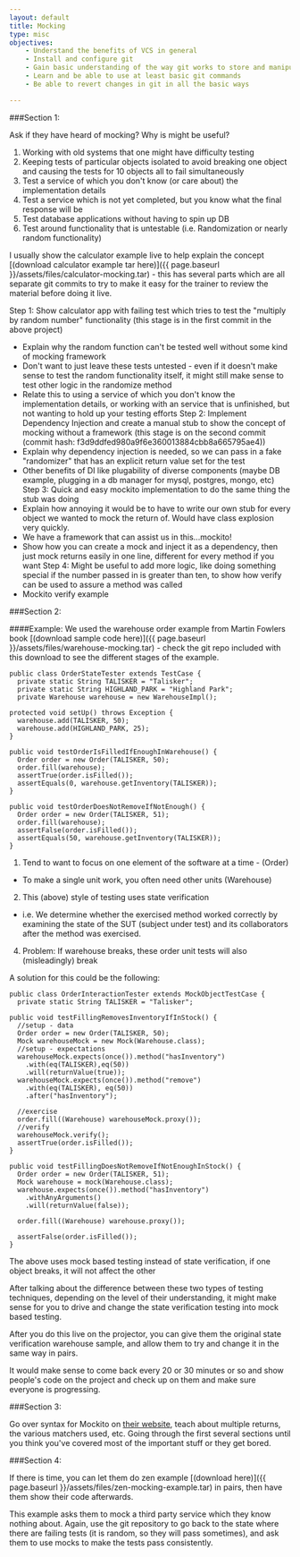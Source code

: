 ```yaml
---
layout: default
title: Mocking
type: misc
objectives:
    - Understand the benefits of VCS in general
    - Install and configure git
    - Gain basic understanding of the way git works to store and manipulate changes
    - Learn and be able to use at least basic git commands
    - Be able to revert changes in git in all the basic ways

---
```


###Section 1:

Ask if they have heard of mocking? Why is might be useful?

1. Working with old systems that one might have difficulty testing
2. Keeping tests of particular objects isolated to avoid breaking one object and causing the tests for 10 objects all to fail simultaneously
3. Test a service of which you don't know (or care about) the implementation details
4. Test a service which is not yet completed, but you know what the final response will be
5. Test database applications without having to spin up DB
5. Test around functionality that is untestable (i.e. Randomization or nearly random functionality)

I usually show the calculator example live to help explain the concept [(download calculator example tar here)]({{ page.baseurl }}/assets/files/calculator-mocking.tar) - this has several parts which are all separate git commits to try to make it easy for the trainer to review the material before doing it live.

Step 1: Show calculator app with failing test which tries to test the "multiply by random number" functionality (this stage is in the first commit in the above project)
  - Explain why the random function can't be tested well without some kind of mocking framework
  - Don't want to just leave these tests untested - even if it doesn't make sense to test the random functionality itself, it might still make sense to test other logic in the randomize method
  - Relate this to using a service of which you don't know the implementation details, or working with an service that is unfinished, but not wanting to hold up your testing efforts
Step 2: Implement Dependency Injection and create a manual stub to show the concept of mocking without a framework (this stage is on the second commit (commit hash: f3d9ddfed980a9f6e360013884cbb8a665795ae4))
  - Explain why dependency injection is needed, so we can pass in a fake "randomizer" that has an explicit return value set for the test
  - Other benefits of DI like plugability of diverse components (maybe DB example, plugging in a db manager for mysql, postgres, mongo, etc)
Step 3: Quick and easy mockito implementation to do the same thing the stub was doing
  - Explain how annoying it would be to have to write our own stub for every object we wanted to mock the return of. Would have class explosion very quickly.
  - We have a framework that can assist us in this...mockito!
  - Show how you can create a mock and inject it as a dependency, then just mock returns easily in one line, different for every method if you want
Step 4: Might be useful to add more logic, like doing something special if the number passed in is greater than ten, to show how verify can be used to assure a method was called
  - Mockito verify example

###Section 2:

####Example:
We used the warehouse order example from Martin Fowlers book [(download sample code here)]({{ page.baseurl }}/assets/files/warehouse-mocking.tar) - check the git repo included with this download to see the different stages of the example.

    public class OrderStateTester extends TestCase {
      private static String TALISKER = "Talisker";
      private static String HIGHLAND_PARK = "Highland Park";
      private Warehouse warehouse = new WarehouseImpl();

    protected void setUp() throws Exception {
      warehouse.add(TALISKER, 50);
      warehouse.add(HIGHLAND_PARK, 25);
    }

    public void testOrderIsFilledIfEnoughInWarehouse() {
      Order order = new Order(TALISKER, 50);
      order.fill(warehouse);
      assertTrue(order.isFilled());
      assertEquals(0, warehouse.getInventory(TALISKER));
    }

    public void testOrderDoesNotRemoveIfNotEnough() {
      Order order = new Order(TALISKER, 51);
      order.fill(warehouse);
      assertFalse(order.isFilled());
      assertEquals(50, warehouse.getInventory(TALISKER));
    }

1. Tend to want to focus on one element of the software at a time - (Order)
  - To make a single unit work, you often need other units (Warehouse)
2. This (above) style of testing uses state verification
  - i.e. We determine whether the exercised method worked correctly by examining the state of the SUT (subject under test) and its collaborators after the method was exercised.
4. Problem: If warehouse breaks, these order unit tests will also (misleadingly) break

A solution for this could be the following:

    public class OrderInteractionTester extends MockObjectTestCase {
      private static String TALISKER = "Talisker";

    public void testFillingRemovesInventoryIfInStock() {
      //setup - data
      Order order = new Order(TALISKER, 50);
      Mock warehouseMock = new Mock(Warehouse.class);    
      //setup - expectations
      warehouseMock.expects(once()).method("hasInventory")
        .with(eq(TALISKER),eq(50))
        .will(returnValue(true));
      warehouseMock.expects(once()).method("remove")
        .with(eq(TALISKER), eq(50))
        .after("hasInventory");
  
      //exercise
      order.fill((Warehouse) warehouseMock.proxy());    
      //verify
      warehouseMock.verify();
      assertTrue(order.isFilled());
    }

    public void testFillingDoesNotRemoveIfNotEnoughInStock() {
      Order order = new Order(TALISKER, 51);    
      Mock warehouse = mock(Warehouse.class);      
      warehouse.expects(once()).method("hasInventory")
        .withAnyArguments()
        .will(returnValue(false));
  
      order.fill((Warehouse) warehouse.proxy());
  
      assertFalse(order.isFilled());
    }

The above uses mock based testing instead of state verification, if one object breaks, it will not affect the other

After talking about the difference between these two types of testing techniques, depending on the level of their understanding, it might make sense for you to drive and change the state verification testing into mock based testing.

After you do this live on the projector, you can give them the original state verification warehouse sample, and allow them to try and change it in the same way in pairs.

It would make sense to come back every 20 or 30 minutes or so and show people's code on the project and check up on them and make sure everyone is progressing.

###Section 3:

Go over syntax for Mockito on [their website](http://docs.mockito.googlecode.com/hg/org/mockito/Mockito.html), teach about multiple returns, the various matchers used, etc. Going through the first several sections until you think you've covered most of the important stuff or they get bored.

###Section 4:

If there is time, you can let them do zen example [(download here)]({{ page.baseurl }}/assets/files/zen-mocking-example.tar) in pairs, then have them show their code afterwards.

This example asks them to mock a third party service which they know nothing about. Again, use the git repository to go back to the state where there are failing tests (it is random, so they will pass sometimes), and ask them to use mocks to make the tests pass consistently.
